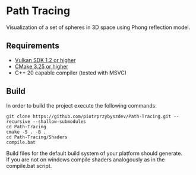 # Path Tracing
Visualization of a set of spheres in 3D space using Phong reflection model.

## Requirements
* [Vulkan SDK 1.2 or higher](https://www.lunarg.com/vulkan-sdk/)
* [CMake 3.25 or higher](https://cmake.org/)
* C++ 20 capable compiler (tested with MSVC)

## Build
In order to build the project execute the following commands:
```
git clone https://github.com/piotrprzybyszdev/Path-Tracing.git --recursive --shallow-submodules
cd Path-Tracing
cmake -S . -B .
cd Path-Tracing/Shaders
compile.bat
```
Build files for the default build system of your platform should generate.\
If you are not on windows compile shaders analogously as in the compile.bat script.
